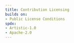 ```yaml
---
title: Contribution Licensing
builds on:
- Public License Conditions
spdx:
- Artistic-1.0
- Apache-2.0
---
```

